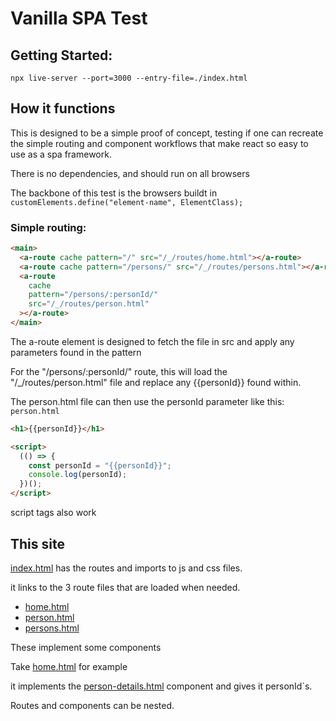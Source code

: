 # Vanilla SPA Test

## Getting Started:

`npx live-server --port=3000 --entry-file=./index.html`

## How it functions

This is designed to be a simple proof of concept, testing if one can recreate the simple routing and component workflows that make react so easy to use as a spa framework.

There is no dependencies, and should run on all browsers

The backbone of this test is the browsers buildt in `customElements.define("element-name", ElementClass);`

### Simple routing:

```html
<main>
  <a-route cache pattern="/" src="/_/routes/home.html"></a-route>
  <a-route cache pattern="/persons/" src="/_/routes/persons.html"></a-route>
  <a-route
    cache
    pattern="/persons/:personId/"
    src="/_/routes/person.html"
  ></a-route>
</main>
```

The a-route element is designed to fetch the file in src and apply any parameters found in the pattern

For the "/persons/:personId/" route, this will load the "/\_/routes/person.html" file and replace any {{personId}} found within.

The person.html file can then use the personId parameter like this:
`person.html`

```html
<h1>{{personId}}</h1>

<script>
  (() => {
    const personId = "{{personId}}";
    console.log(personId);
  })();
</script>
```

script tags also work

## This site

[index.html](index.html) has the routes and imports to js and css files.

it links to the 3 route files that are loaded when needed.

* [home.html](/_/routes/home.html)
* [person.html](/_/routes/person.html)
* [persons.html](/_/routes/persons.html)


These implement some components

Take [home.html](/_/routes/home.html) for example

it implements the [person-details.html](/_/components/person-details.html) component and gives it personId`s.

Routes and components can be nested.


